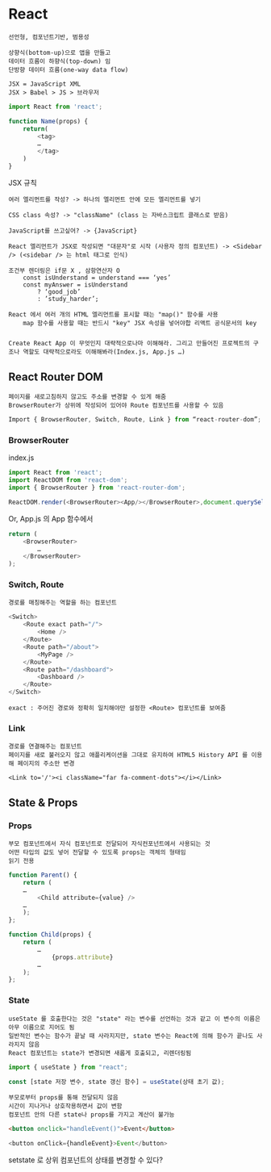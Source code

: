 # React

	선언형, 컴포넌트기반, 범용성

	상향식(bottom-up)으로 앱을 만들고
	데이터 흐름이 하향식(top-down) 임
	단방향 데이터 흐름(one-way data flow)

	JSX = JavaScript XML
	JSX > Babel > JS > 브라우저

```javascript
import React from 'react';

function Name(props) {
	return(
		<tag>
		…
		</tag>
	)
}
```

JSX 규칙

	여러 엘리먼트를 작성? -> 하나의 엘리먼트 안에 모든 엘리먼트를 넣기

	CSS class 속성? -> "className" (class 는 자바스크립트 클래스로 받음)

	JavaScript를 쓰고싶어? -> {JavaScript}

	React 엘리먼트가 JSX로 작성되면 "대문자"로 시작 (사용자 정의 컴포넌트) -> <Sidebar /> (<sidebar /> 는 html 태그로 인식)

	조건부 렌더링은 if문 X , 삼항연산자 O
		const isUnderstand = understand === ‘yes’
		const myAnswer = isUnderstand
			? ‘good_job’
			: ’study_harder’;

	React 에서 여러 개의 HTML 엘리먼트를 표시할 때는 "map()" 함수를 사용
		map 함수를 사용할 때는 반드시 "key" JSX 속성을 넣어야합 리액트 공식문서의 key





#####
	Create React App 이 무엇인지 대략적으로나마 이해해라. 그리고 만들어진 프로젝트의 구조나 역할도 대략적으로라도 이해해봐라(Index.js, App.js …)




## React Router DOM
	
	페이지를 새로고침하지 않고도 주소를 변경할 수 있게 해줌
	BrowserRouter가 상위에 작성되어 있어야 Route 컴포넌트를 사용할 수 있음

```javascript
Import { BrowserRouter, Switch, Route, Link } from “react-router-dom”;
```


### BrowserRouter

index.js

```javascript
import React from 'react';
import ReactDOM from 'react-dom';
import { BrowserRouter } from 'react-router-dom';

ReactDOM.render(<BrowserRouter><App/></BrowserRouter>,document.querySelector('#root'));
```
Or, App.js 의 App 함수에서

```javascript
return (
	<BrowserRouter>
		…
	</BrowserRouter>
);
```


### Switch, Route

	경로를 매칭해주는 역할을 하는 컴포넌트

```javascript
<Switch>
	<Route exact path="/">
		<Home />
	</Route>
	<Route path="/about">
		<MyPage />
	</Route>
	<Route path="/dashboard">
		<Dashboard />
	</Route>
</Switch>
```

	exact : 주어진 경로와 정확히 일치해야만 설정한 <Route> 컴포넌트를 보여줌



### Link

	경로를 연결해주는 컴포넌트
	페이지를 새로 불러오지 않고 애플리케이션을 그대로 유지하여 HTML5 History API 를 이용해 페이지의 주소만 변경

```
<Link to='/'><i className="far fa-comment-dots"></i></Link>
```




## State & Props




### Props

	부모 컴포넌트에서 자식 컴포넌트로 전달되어 자식컨포넌트에서 사용되는 것
	어떤 타입의 값도 넣어 전달할 수 있도록 props는 객체의 형태임
	읽기 전용

```javascript
function Parent() {
	return (
	…
		<Child attribute={value} />
	…
	);
};

function Child(props) {
	return (
		…
			{props.attribute}
		…
	);
};
```


### State

	useState 를 호출한다는 것은 "state" 라는 변수를 선언하는 것과 같고 이 변수의 이름은 아무 이름으로 지어도 됨
	일반적인 변수는 함수가 끝날 때 사라지지만, state 변수는 React에 의해 함수가 끝나도 사라지지 않음
	React 컴포넌트는 state가 변경되면 새롭게 호출되고, 리렌더링됨

```javascript
import { useState } from "react";

const [state 저장 변수, state 갱신 함수] = useState(상태 초기 값);
```

	부모로부터 props를 통해 전달되지 않음
	시간이 지나거나 상호작용하면서 값이 변함
	컴포넌트 안의 다른 state나 props를 가지고 계산이 불가능


```html
<button onclick="handleEvent()">Event</button>
```

```javascript
<button onClick={handleEvent}>Event</button>
```


setstate 로 상위 컴포넌트의 상태를 변경할 수 있다?


